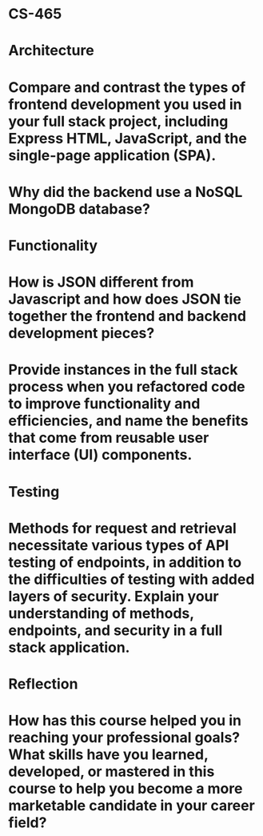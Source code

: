 # CS-465

# Architecture
# Compare and contrast the types of frontend development you used in your full stack project, including Express HTML, JavaScript, and the single-page application (SPA).
# Why did the backend use a NoSQL MongoDB database?

# Functionality
# How is JSON different from Javascript and how does JSON tie together the frontend and backend development pieces?
# Provide instances in the full stack process when you refactored code to improve functionality and efficiencies, and name the benefits that come from reusable user interface (UI) components.

# Testing
# Methods for request and retrieval necessitate various types of API testing of endpoints, in addition to the difficulties of testing with added layers of security. Explain your understanding of methods, endpoints, and security in a full stack application.

# Reflection
# How has this course helped you in reaching your professional goals? What skills have you learned, developed, or mastered in this course to help you become a more marketable candidate in your career field?

